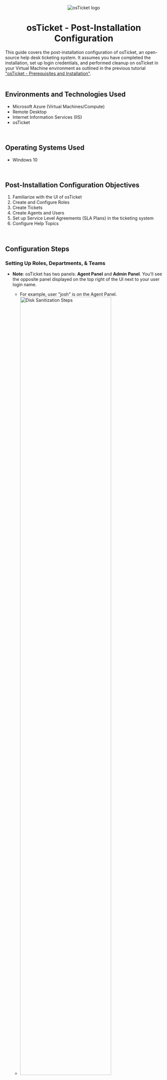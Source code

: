 <p align="center">
<img src="https://i.imgur.com/Clzj7Xs.png" alt="osTicket logo"/>
</p>

<h1 align="center">osTicket - Post-Installation Configuration</h1>
This guide covers the post-installation configuration of osTicket, an open-source help desk ticketing system. It assumes you have completed the installation, set up login credentials, and performed cleanup on osTicket in your Virtual Machine environment as outlined in the previous tutorial <a href ="https://github.com/jadeblas/osticket-prereqs">"osTicket - Prerequisites and Installation"</a>.<br />

</br>

<h2>Environments and Technologies Used</h2>
<ul>
  <li>Microsoft Azure (Virtual Machines/Compute)</li>
  <li>Remote Desktop</li>
  <li>Internet Information Services (IIS)</li>
  <li>osTicket</li>
</ul>

</br>

<h2>Operating Systems Used</h2>
<ul>
  <li>Windows 10</li>
</ul>

</br>

<h2>Post-Installation Configuration Objectives</h2>
<ol>
  <li>Familiarize with the UI of osTicket</li>
  <li>Create and Configure Roles</li>
  <li>Create Tickets</li>
  <li>Create Agents and Users</li>
  <li>Set up Service Level Agreements (SLA Plans) in the ticketing system</li>
  <li>Configure Help Topics</li>
</ol>

</br>

<h2>Configuration Steps</h2>

<h3>Setting Up Roles, Departments, & Teams</h3>

<p>
  
<ul>
  <li><b>Note</b>: osTicket has two panels: <b>Agent Panel</b> and <b>Admin Panel</b>. You'll see the opposite panel displayed on the top right of the UI next to your user login name.</li>
  <ul>
    <li>For example, user "josh" is on the Agent Panel.</li>
    <li><img src="https://github.com/jadeblas/post-install-config/assets/161860082/d89242ae-72ae-46d8-a1d5-a361fcc1b5c8" height="80%" width="80%" alt="Disk Sanitization Steps"/></li>
  </ul>
  <li><b>Roles</b> grant permissions to Agents in their assigned Departments.</li>
  <ul>
    <li>In the <b>Admin Panel</b>, go to the <b>Agents</b> tab and select <b>Roles</b>, then click <b>Add New Role</b>.</li>
    <ul>
      <li><b>Note</b>: osTickets creates four default Roles (All Access, Expanded Access, Limited Access, and View Only).</li>
      <li><img src="https://github.com/jadeblas/post-install-config/assets/161860082/ad0f8d92-16f7-4ede-a78d-5b88b1a085a9" alt="Disk Sanitization Steps"/></li>
    </ul>
    <li>Name the new Role <b>Supreme Admin</b>, and click the <b>Permissions</b> tab to assign specific permissions. For "Supreme Admin," check every box under the <b>Tickets</b>, <b>Tasks</b>, and <b>Knowledgebase</b> tabs. Click <b>Add Role</b> to finish creating the role.</li>
    <ul>
      <li><img src="https://github.com/jadeblas/post-install-config/assets/161860082/3e0e641d-4ff2-49d8-9c64-59bb1d7a6493" height="80%" width="80%" alt="Disk Sanitization Steps"/></li>
    </ul>
  </ul>

  <li><b>Departments</b> are used to route and resolve tickets based on their importance or instructions.</li>
  <ul>
  <li>Still on the Agents tab, click on <b>Departments</b> and select <b>Add New Department</b>.</li>
  <ul>
    <li><b>Note</b>: osTicket also creates two default Departments (Maintenance and Support).</li>
    <li><img src="https://github.com/jadeblas/post-install-config/assets/161860082/41007487-0cc4-4efb-a224-994389660200" height="80%" width="80%" alt="Disk Sanitization Steps"/></li>
  </ul>
  <li>Name the Department <b>System Administrators</b> (leave everything else default for now), then click <b>Create Dept</b> to finalize.</li>
  <ul>
    <li><img src="https://github.com/jadeblas/post-install-config/assets/161860082/9d8e5892-dc2a-4894-9e0a-7614efcf411c" height="80%" width="80%" alt="Disk Sanitization Steps"/></li>
  </ul>
  </ul>

  <li><b>Teams</b> organize Agents from different Departments to handle specific issues and supersede Agents and their Departments' parameter rules.</li>
  <ul>
    <li>In the Agents tab, click on <b>Teams</b> and select <b>Add New Team</b>.</li>
    <ul>
    <li><b>Note</b>: osTicket also creates a default Team (Level I Support).</li>
    <li><img src="https://github.com/jadeblas/post-install-config/assets/161860082/c4f1d4fc-8354-49e1-b21d-f7988a6aef4c" height="80%" width="80%" alt="Disk Sanitization Steps"/></li>
    </ul>
    <li>Name the Team <b>Level II Support</b> and click <b>Create Team</b> to complete the process.</li>
    <ul>
      <li><img src="https://github.com/jadeblas/post-install-config/assets/161860082/fd5eb137-8262-44a8-a384-4376a7435705" height="80%" width="80%" alt="Disk Sanitization Steps"/></li> 
    </ul>
  </ul>
  
</ul>
  
</p>

</br>

<h3>Enabling Ticket Creation for All</h3>

<p>
  
<ul>
  <li>In the <b>Admin Panel</b>, navigate to the <b>Settings</b> tab and select <b>Users</b>. Ensure that <b>Registration Required</b> is unchecked. This allows anonymous ticket creation.</li>
  <ul>
    <li><img src="https://github.com/jadeblas/post-install-config/assets/161860082/dd5d8e87-b7cb-436d-9d24-0cf846bf2226" height="80%" width="80%" alt="Disk Sanitization Steps"/></li> 
  </ul>
</ul>
  
</p>

</br>

<h3>Adding Agents and Users</h3>

<p>
  
<ul>
  <li><b>Agents</b> (or Workers) are granted access to the help desk in osTicket to respond, resolve, and update ticket statuses.</li>
  
  <ul>
    <li>In the <b>Admin Panel</b>, go to the <b>Agents</b> tab and click <b>Add New Agent</b>.</li>
    <ul>
      <li><img src="https://github.com/jadeblas/post-install-config/assets/161860082/d666eee5-a7f7-4d08-b511-613dc0fb2dd7" height="80%" width="80%" alt="Disk Sanitization Steps"/></li>
    </ul>
    <li>In this tutorial, we'll create two new Agents, <b>Jane</b> and <b>John</b>. Keep a notepad ready to record login information. Set their usernames as <b>[name].doe</b> and both passwords as <b>Password1</b> for convenience (using our admin password from the installation tutorial).</li>
    <ul>
      <li>Enter the Agent's basic info and set their email address as <b>[name]@osticket.com</b>. Click <b>Set Password</b>.</li>
      <li><img src="https://github.com/jadeblas/post-install-config/assets/161860082/72d816eb-24d8-40e8-bbb6-66214c1c302d" height="80%" width="80%" alt="Disk Sanitization Steps"/></li>
      <li>Set the Agent's password to <b>Password1</b> and uncheck boxes to prevent password reset or change after login.</li>
      <li><img src="https://github.com/jadeblas/post-install-config/assets/161860082/c7b93495-c7f0-4c73-ad39-8af9586ab2b4" height="80%" width="80%" alt="Disk Sanitization Steps"/></li>
    </ul>
    <li>Go to the <b>Access</b> tab to set the Agent's <b>Primary Department</b> (mandatory) and optionally add <b>Extended Access</b> to access additional Departments.</li>
    <ul>
    <li><img src="https://github.com/jadeblas/post-install-config/assets/161860082/5574daff-0d82-4ce5-837e-8eaf3a858f89" height="80%" width="80%" alt="Disk Sanitization Steps"/></li>
    </ul>

<li><b>Users</b> (or Customers) are creators and owners of tickets. They can track the status of their tickets using osTicket.</li>
  
  <ul>
    <li>In the <b>Agent Panel</b>, navigate to the <b>Users</b> tab and click <b>Add User</b>.</li>
    <ul>
      <li><img src="https://github.com/jadeblas/post-install-config/assets/161860082/20106b05-92f2-428e-a95e-5c2de9a36f01" height="80%" width="80%" alt="Disk Sanitization Steps"/></li>
    </ul>
    <li>In this tutorial, we'll create two new Users, <b>Ken</b> and <b>Karen</b>, and set up usernames, emails, and passwords similar to our Agents.</li>
    <ul>
      <li><img src="https://github.com/jadeblas/post-install-config/assets/161860082/f41712fc-39a6-41a3-a8e1-da0e86544a39" height="80%" width="80%" alt="Disk Sanitization Steps"/></li>
    </ul>
  </ul>
  
</ul>
  
</p>

</br>

<h3>Adding SLA Plans</h3>

<p>
  
<ul>
  <li><b>Service Level Agreements</b> or SLA Plans provide a timeframe for ticket closure. They can also be designated to specific Departments or Help Topics.</li>
  <li>In the <b>Admin Panel</b>, navigate to the <b>Manage</b> tab, then to <b>SLA</b>, and click <b>Add New SLA Plan</b>.</li>
  <ul>
    <li><img src="https://github.com/jadeblas/post-install-config/assets/161860082/01292f63-6bc8-461c-aa9a-4a591a4e8a59" height="80%" width="80%" alt="Disk Sanitization Steps"/></li>
    <li><img src="https://github.com/jadeblas/post-install-config/assets/161860082/7c800000-13a2-4854-8bd3-fd08e69bcc08" height="80%" width="80%" alt="Disk Sanitization Steps"/></li>
  </ul>
  <li>By default, osTicket includes the SLA Plan <b>Default SLA</b>. We will create three SLA Plans, each with its own timeframe for different ticket priorities:</li>
  <ol>
    <li>SEV-A with a <b>1 hour Grace Period, 24/7 Schedule</b>, suitable for critical business tickets</li>
    <li>SEV-B with a <b>4 hour Grace Period, 24/7 Schedule</b>, suitable for issues affecting employees</li>
    <li>SEV-C with an <b>8 hour Grace Period, business hours Schedule</b>, suitable for requests like equipment orders</li>
  </ol>
  <li>Example of creating SEV-A SLA Plan: click <b>Add Plan</b> to create the SLA Plan.</li>
  <ul>
    <li><img src="https://github.com/jadeblas/post-install-config/assets/161860082/4d287880-9b41-49c7-b43a-cf2a8fcf2536" height="80%" width="80%" alt="Disk Sanitization Steps"/></li>
  </ul>
</ul>
  
</p>

</br>

<h3>Configuring Help Topics</h3>

<p>
  
<ul>
  <li><b>Help Topics</b> streamline the ticket entry experience for users by helping them specify ticket info and determine the Department the ticket should go to.</li>
  <li>In the <b>Admin Panel</b>, go to the <b>Manage</b> tab and click <b>Add New Help Topic</b>.</li>
  <ul>
    <li><img src="https://github.com/jadeblas/post-install-config/assets/161860082/9613e9ed-711c-4380-89eb-524486bba51c" height="80%" width="80%" alt="Disk Sanitization Steps"/></li>
  </ul>
  <li>We will create four different Help Topics based on potential ticket severity, from highest to lowest priority:</li>
  <ol>
    <li>Business Critical Outage</li>
    <li>Personal Computer Issues </li>
    <li>Equipment Request</li>
    <li>Password Reset</li>
  </ol>
  <li>Example of entering credentials for the Help Topic "Equipment Request": click <b>Add Topic</b> to create the Help Topic.</li>
  <ul>
    <li><img src="https://github.com/jadeblas/post-install-config/assets/161860082/db80c223-b453-4bca-8f87-8bb191515795" height="80%" width="80%" alt="Disk Sanitization Steps"/></li>
  </ul>
  
</ul>
  
</p>

</br>

<h3>Further Reading and Manual</h3>
<ul>
  <li>For more information on osTicket features, refer to the official online documentation <a href= "https://docs.osticket.com/en/latest/index.html">here</a>.</li>
</ul>

<br/>
